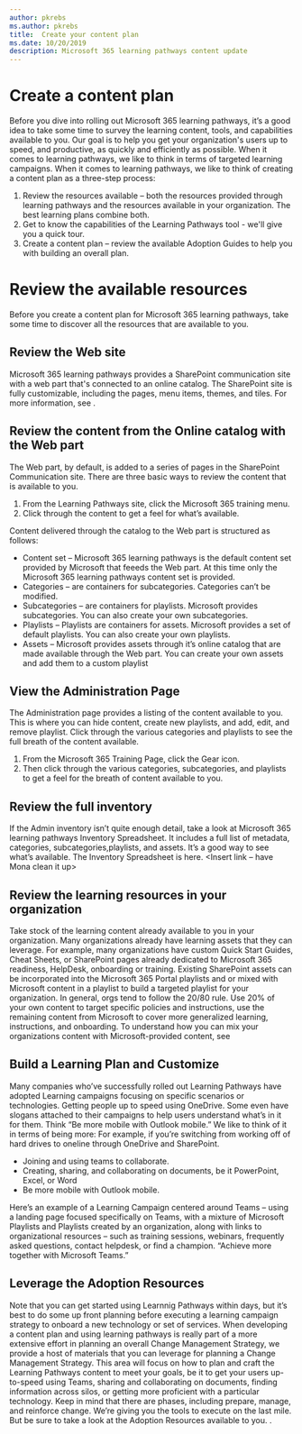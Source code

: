```yaml
---
author: pkrebs
ms.author: pkrebs
title:  Create your content plan
ms.date: 10/20/2019
description: Microsoft 365 learning pathways content update
---
```


# Create a content plan
Before you dive into rolling out Microsoft 365 learning pathways, it’s a good idea to take some time to survey the learning content, tools, and capabilities available to you. Our goal is to help you get your organization's users up to speed, and productive, as quickly and efficiently as possible. When it comes to learning pathways, we like to think in terms of targeted learning campaigns. When it comes to learning pathways, we like to think of creating a content plan as a three-step process:

1. Review the resources available – both the resources provided through learning pathways and the resources available in your organization. The best learning plans combine both.
2. Get to know the capabilities of the Learning Pathways tool - we'll give you a quick tour. 
3. Create a content plan – review the available Adoption Guides to help you with building an overall plan.

# Review the available resources
Before you create a content plan for Microsoft 365 learning pathways, take some time to discover all the resources that are available to you. 

## Review the Web site
Microsoft 365 learning pathways provides a SharePoint communication site with a web part that's connected to an online catalog. The SharePoint site is fully customizable, including the pages, menu items, themes, and tiles. For more information, see <customizing the site section>.

## Review the content from the Online catalog with the Web part
The Web part, by default, is added to a series of pages in the SharePoint Communication site. There are three basic ways to review the content that is available to you. 
1. From the Learning Pathways site, click the Microsoft 365 training menu. 
2. Click through the content to get a feel for what’s available. 

Content delivered through the catalog to the Web part is structured as follows:

- Content set – Microsoft 365 learning pathways is the default content set provided by Microsoft that feeeds the Web part. At this time only the Microsoft 365 learning pathways content set is provided.  
- Categories – are containers for subcategories. Categories can’t be modified.
- Subcategories – are containers for playlists. Microsoft provides subcategories. You can also create your own subcategories. 
- Playlists – Playlists are containers for assets. Microsoft provides a set of default playlists. You can also create your own playlists.
- Assets – Microsoft provides assets through it’s online catalog that are made available through the Web part. You can create your own assets and add them to a custom playlist

## View the Administration Page
The Administration page provides a listing of the content available to you. This is where you can hide content, create new playlists, and add, edit, and remove playlist. Click through the various categories and playlists to see the full breath of the content available. 

1. From the Microsoft 365 Training Page, click the Gear icon. 
2. Then click through the various categories, subcategories, and playlists to get a feel for the breath of content available to you. 

## Review the full inventory
If the Admin inventory isn’t quite enough detail, take a look at Microsoft 365 learning pathways Inventory Spreadsheet. It includes a full list of metadata, categories, subcategories,playlists, and assets. It’s a good way to see what’s available. The Inventory Spreadsheet is here. <Insert link – have Mona clean it up>

## Review the learning resources in your organization
Take stock of the learning content already available to you in your organization.
Many organizations already have learning assets that they can leverage. For example, many organizations have custom Quick Start Guides, Cheat Sheets, or SharePoint pages already dedicated to Microsoft 365 readiness, HelpDesk, onboarding or training. Existing SharePoint assets can be incorporated into the Microsoft 365 Portal playlists and or mixed with Microsoft content in a playlist to build a targeted playlist for your organization. In general, orgs tend to follow the 20/80 rule. Use 20% of your own content to target specific policies and instructions, use the remaining content from Microsoft to cover more generalized learning, instructions, and onboarding. To understand how you can mix your organizations content with Microsoft-provided content, see <Customizing Learning Pathways>

## Build a Learning Plan and Customize 

Many companies who’ve successfully rolled out Learning Pathways have adopted Learning campaigns focusing on specific scenarios or technologies. Getting people up to speed using OneDrive. Some even have slogans attached to their campaigns to help users understand what’s in it for them. Think “Be more mobile with Outlook mobile.” We like to think of it in terms of being more: For example, if you’re switching from working off of hard drives to oneline through OneDrive and SharePoint. 

- Joining and using teams to collaborate. 
- Creating, sharing, and collaborating on documents, be it PowerPoint, Excel, or Word
- Be more mobile with Outlook mobile. 

Here’s an example of a Learning Campaign centered around Teams – using a landing page focused specifically on Teams, with a mixture of Microsoft Playlists and Playlists created by an organization, along with links to organizational resources – such as training sessions, webinars, frequently asked questions, contact helpdesk, or find a champion. “Achieve more together with Microsoft Teams.”
 
## Leverage the Adoption Resources
Note that you can get started using Learnnig Pathways within days, but it’s best to do some up front planning before executing a learning campaign strategy to onboard a new technology or set of services. When developing a content plan and using learning pathways is really part of a more extensive effort in planning an overall Change Management Strategy, we provide a host of materials that you can leverage for planning a Change Management Strategy. This area will focus on how to plan and craft the Learning Pathways content to meet your goals, be it to get your users up-to-speed using Teams, sharing and collaborating on documents, finding information across silos, or getting more proficient with a particular technology. Keep in mind that there are phases, including prepare, manage, and reinforce change.   We’re giving you the tools to execute on the last mile. But be sure to take a look at the Adoption Resources available to you. <link here>.
